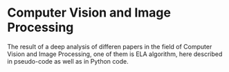 # Computer Vision and Image Processing
The result of a deep analysis of differen papers in the field of Computer Vision and Image Processing, one of them is ELA algorithm, here described in pseudo-code as well as in Python code.
